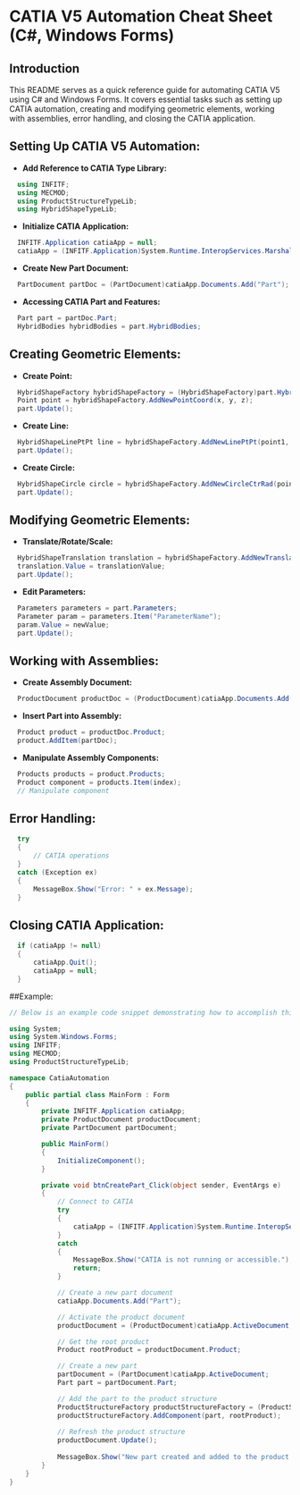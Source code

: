 # CATIA V5 Automation Cheat Sheet (C#, Windows Forms)

## Introduction

This README serves as a quick reference guide for automating CATIA V5 using C# and Windows Forms. It covers essential tasks such as setting up CATIA automation, creating and modifying geometric elements, working with assemblies, error handling, and closing the CATIA application.

## Setting Up CATIA V5 Automation:

- **Add Reference to CATIA Type Library:**
```csharp
  using INFITF;
  using MECMOD;
  using ProductStructureTypeLib;
  using HybridShapeTypeLib;
```

- **Initialize CATIA Application:**
```csharp
  INFITF.Application catiaApp = null;
  catiaApp = (INFITF.Application)System.Runtime.InteropServices.Marshal.GetActiveObject("CATIA.Application");
```

- **Create New Part Document:**
```csharp
  PartDocument partDoc = (PartDocument)catiaApp.Documents.Add("Part");
```

- **Accessing CATIA Part and Features:**
```csharp
  Part part = partDoc.Part;
  HybridBodies hybridBodies = part.HybridBodies;
```

## Creating Geometric Elements:

- **Create Point:**
```csharp
  HybridShapeFactory hybridShapeFactory = (HybridShapeFactory)part.HybridShapeFactory;
  Point point = hybridShapeFactory.AddNewPointCoord(x, y, z);
  part.Update();
```

- **Create Line:**
```csharp
  HybridShapeLinePtPt line = hybridShapeFactory.AddNewLinePtPt(point1, point2);
  part.Update();
```

- **Create Circle:**
```csharp
  HybridShapeCircle circle = hybridShapeFactory.AddNewCircleCtrRad(pointCenter, normal, radius);
  part.Update();
```

## Modifying Geometric Elements:

- **Translate/Rotate/Scale:**
```csharp
  HybridShapeTranslation translation = hybridShapeFactory.AddNewTranslation(line, translationVector);
  translation.Value = translationValue;
  part.Update();
```

- **Edit Parameters:**
```csharp
  Parameters parameters = part.Parameters;
  Parameter param = parameters.Item("ParameterName");
  param.Value = newValue;
  part.Update();
```

## Working with Assemblies:

- **Create Assembly Document:**
```csharp
  ProductDocument productDoc = (ProductDocument)catiaApp.Documents.Add("Product");
```

- **Insert Part into Assembly:**
```csharp
  Product product = productDoc.Product;
  product.AddItem(partDoc);
```

- **Manipulate Assembly Components:**
```csharp
  Products products = product.Products;
  Product component = products.Item(index);
  // Manipulate component
```

## Error Handling:

```csharp
  try
  {
      // CATIA operations
  }
  catch (Exception ex)
  {
      MessageBox.Show("Error: " + ex.Message);
  }
```

## Closing CATIA Application:
```csharp
  if (catiaApp != null)
  {
      catiaApp.Quit();
      catiaApp = null;
  }
```

##Example:
```csharp
// Below is an example code snippet demonstrating how to accomplish this:

using System;
using System.Windows.Forms;
using INFITF;
using MECMOD;
using ProductStructureTypeLib;

namespace CatiaAutomation
{
    public partial class MainForm : Form
    {
        private INFITF.Application catiaApp;
        private ProductDocument productDocument;
        private PartDocument partDocument;

        public MainForm()
        {
            InitializeComponent();
        }

        private void btnCreatePart_Click(object sender, EventArgs e)
        {
            // Connect to CATIA
            try
            {
                catiaApp = (INFITF.Application)System.Runtime.InteropServices.Marshal.GetActiveObject("CATIA.Application");
            }
            catch
            {
                MessageBox.Show("CATIA is not running or accessible.");
                return;
            }

            // Create a new part document
            catiaApp.Documents.Add("Part");

            // Activate the product document
            productDocument = (ProductDocument)catiaApp.ActiveDocument;

            // Get the root product
            Product rootProduct = productDocument.Product;

            // Create a new part
            partDocument = (PartDocument)catiaApp.ActiveDocument;
            Part part = partDocument.Part;

            // Add the part to the product structure
            ProductStructureFactory productStructureFactory = (ProductStructureFactory)productDocument.GetItem("ProductStructureFactory");
            productStructureFactory.AddComponent(part, rootProduct);
            
            // Refresh the product structure
            productDocument.Update();
            
            MessageBox.Show("New part created and added to the product.");
        }
    }
}
```
